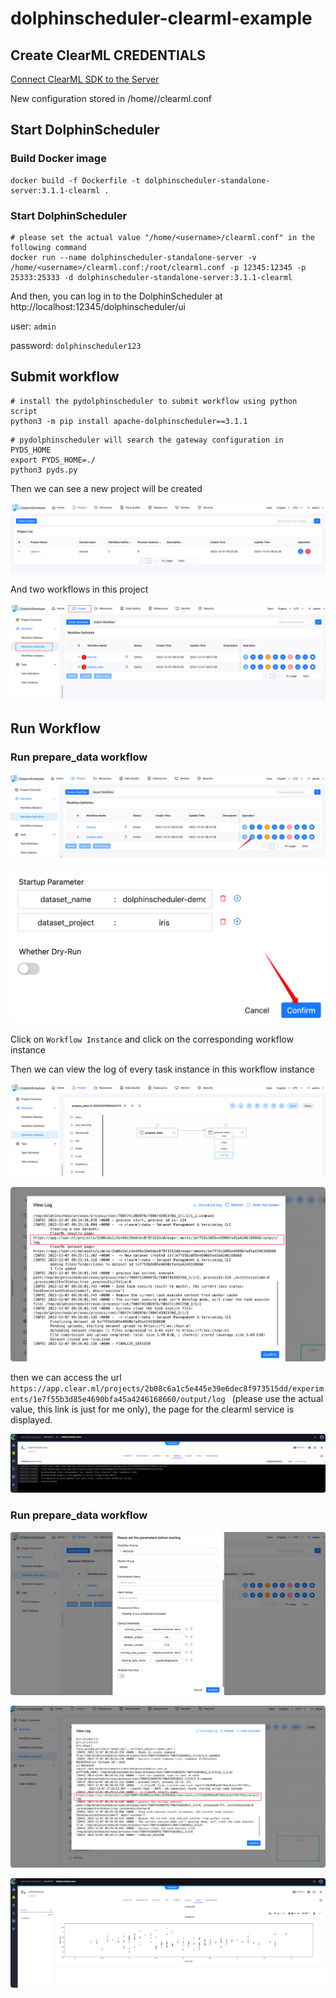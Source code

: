 # dolphinscheduler-clearml-example


## Create ClearML CREDENTIALS

[Connect ClearML SDK to the Server](https://clear.ml/docs/latest/docs/getting_started/ds/ds_first_steps#connect-clearml-sdk-to-the-server)

New configuration stored in /home/<username>/clearml.conf


## Start DolphinScheduler 

### Build Docker image

```shell
docker build -f Dockerfile -t dolphinscheduler-standalone-server:3.1.1-clearml .
```

### Start DolphinScheduler 

```shell
# please set the actual value "/home/<username>/clearml.conf" in the following command
docker run --name dolphinscheduler-standalone-server -v /home/<username>/clearml.conf:/root/clearml.conf -p 12345:12345 -p 25333:25333 -d dolphinscheduler-standalone-server:3.1.1-clearml
```

And then, you can log in to the DolphinScheduler at http://localhost:12345/dolphinscheduler/ui

user: `admin`

password: `dolphinscheduler123`


## Submit workflow

```shell
# install the pydolphinscheduler to submit workflow using python script
python3 -m pip install apache-dolphinscheduler==3.1.1
```

```shell
# pydolphinscheduler will search the gateway configuration in PYDS_HOME
export PYDS_HOME=./
python3 pyds.py
```



Then we can see a new project will be created

![image-20221207173757891](images/image-20221207173757891.png)



And two workflows in this project

![image-20221207173942945](images/image-20221207173942945.png)



## Run Workflow



### Run prepare_data workflow

![image-20221207174028175](images/image-20221207174028175.png)

![image-20221207174049626](images/image-20221207174049626.png)

Click on `Workflow Instance` and click on the corresponding workflow instance

Then we can view the log  of every task instance in this workflow instance

![image-20221207174336995](images/image-20221207174336995.png)



![image-20221207174435440](images/image-20221207174435440.png)



then we can access the url `https://app.clear.ml/projects/2b08c6a1c5e445e39e6dec8f973515dd/experiments/1e7f55b3d85e4690bfa45a4246168660/output/log ` (please use the actual value, this link is just for me only), the page for the clearml service is displayed.

![image-20221207174833698](images/image-20221207174833698.png)



### Run prepare_data workflow

![image-20221207175003989](images/image-20221207175003989.png)

![image-20221207175051867](images/image-20221207175051867.png)

![image-20221207175125604](images/image-20221207175125604.png)
